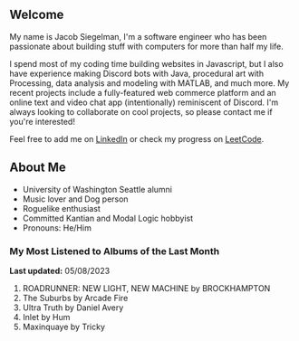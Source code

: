
## Welcome
My name is Jacob Siegelman, I'm a software engineer who has been passionate about building stuff with computers for more than half my life.

I spend most of my coding time building websites in Javascript, but I also have experience making Discord bots with Java, procedural art with Processing, data analysis and modeling with MATLAB, and much more. My recent projects include a fully-featured web commerce platform and an online text and video chat app (intentionally) reminiscent of Discord. I'm always looking to collaborate on cool projects, so please contact me if you're interested!

Feel free to add me on [LinkedIn](https://www.linkedin.com/in/jacob-siegelman/) or check my progress on [LeetCode](https://leetcode.com/jsiegelman/).

## About Me
- University of Washington Seattle alumni
- Music lover and Dog person
- Roguelike enthusiast
- Committed Kantian and Modal Logic hobbyist
- Pronouns: He/Him

### My Most Listened to Albums of the Last Month
**Last updated:** 05/08/2023 <!-- lfm -->   
1. <!-- lfm -->ROADRUNNER: NEW LIGHT, NEW MACHINE by BROCKHAMPTON  
2. <!-- lfm -->The Suburbs by Arcade Fire  
3. <!-- lfm -->Ultra Truth by Daniel Avery  
4. <!-- lfm -->Inlet by Hum  
5. <!-- lfm -->Maxinquaye by Tricky  
